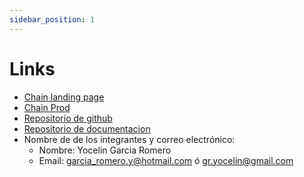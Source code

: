```yaml
---
sidebar_position: 1
---
```


# Links

* [Chain landing page](https://www.chain.inc/)
* [Chain Prod](https://app.chain.inc/login)
* [Repositorio de github](https://github.com/YocelinGR/NativeChain)
* [Repositorio de documentacion](https://github.com/YocelinGR/native-chain-docs)
* Nombre de de los integrantes y correo electrónico:     
  - Nombre: Yocelin Garcia Romero    
  - Email: garcia_romero.y@hotmail.com ó gr.yocelin@gmail.com